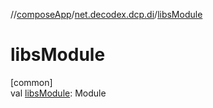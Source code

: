 //[composeApp](../../index.md)/[net.decodex.dcp.di](index.md)/[libsModule](libs-module.md)

# libsModule

[common]\
val [libsModule](libs-module.md): Module
